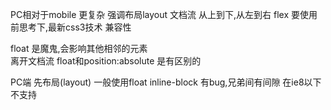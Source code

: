 PC相对于mobile 更复杂   强调布局layout
文档流  从上到下,从左到右
flex    要使用前思考下,最新css3技术 兼容性

float   是魔鬼,会影响其他相邻的元素     
离开文档流 float和position:absolute 是有区别的

PC端 先布局(layout) 一般使用float
inline-block    有bug,兄弟间有间隙  在ie8以下不支持